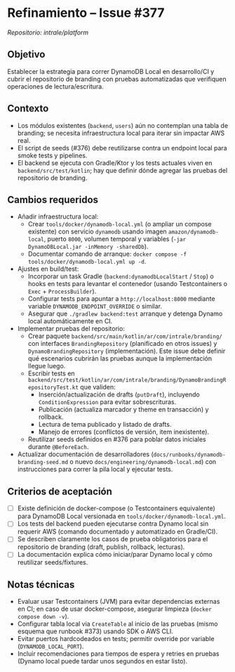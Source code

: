 # Refinamiento – Issue #377

_Repositorio: intrale/platform_

## Objetivo
Establecer la estrategia para correr DynamoDB Local en desarrollo/CI y cubrir el repositorio de branding con pruebas automatizadas que verifiquen operaciones de lectura/escritura.

## Contexto
- Los módulos existentes (`backend`, `users`) aún no contemplan una tabla de branding; se necesita infraestructura local para iterar sin impactar AWS real.
- El script de seeds (#376) debe reutilizarse contra un endpoint local para smoke tests y pipelines.
- El backend se ejecuta con Gradle/Ktor y los tests actuales viven en `backend/src/test/kotlin`; hay que definir dónde agregar las pruebas del repositorio de branding.

## Cambios requeridos
- Añadir infraestructura local:
  - Crear `tools/docker/dynamodb-local.yml` (o ampliar un compose existente) con servicio `dynamodb` usando imagen `amazon/dynamodb-local`, puerto `8000`, volumen temporal y variables (`-jar DynamoDBLocal.jar -inMemory -sharedDb`).
  - Documentar comando de arranque: `docker compose -f tools/docker/dynamodb-local.yml up -d`.
- Ajustes en build/test:
  - Incorporar un task Gradle (`backend:dynamodbLocalStart` / `Stop`) o hooks en tests para levantar el contenedor (usando Testcontainers o `Exec` + `ProcessBuilder`).
  - Configurar tests para apuntar a `http://localhost:8000` mediante variable `DYNAMODB_ENDPOINT_OVERRIDE` o similar.
  - Asegurar que `./gradlew backend:test` arranque y detenga Dynamo local automáticamente en CI.
- Implementar pruebas del repositorio:
  - Crear paquete `backend/src/main/kotlin/ar/com/intrale/branding/` con interfaces `BrandingRepository` (planificado en otros issues) y `DynamoBrandingRepository` (implementación). Este issue debe definir qué escenarios cubrirán las pruebas aunque la implementación llegue luego.
  - Escribir tests en `backend/src/test/kotlin/ar/com/intrale/branding/DynamoBrandingRepositoryTest.kt` que validen:
    - Inserción/actualización de drafts (`putDraft`), incluyendo `ConditionExpression` para evitar sobrescrituras.
    - Publicación (actualiza marcador y theme en transacción) y rollback.
    - Lectura de tema publicado y listado de drafts.
    - Manejo de errores (conflictos de versión, item inexistente).
  - Reutilizar seeds definidos en #376 para poblar datos iniciales durante `@BeforeEach`.
- Actualizar documentación de desarrolladores (`docs/runbooks/dynamodb-branding-seed.md` o nuevo `docs/engineering/dynamodb-local.md`) con instrucciones para correr la pila local y ejecutar tests.

## Criterios de aceptación
- [ ] Existe definición de docker-compose (o Testcontainers equivalente) para DynamoDB Local versionada en `tools/docker/dynamodb-local.yml`.
- [ ] Los tests del backend pueden ejecutarse contra Dynamo local sin requerir AWS (comando documentado y automatizado en Gradle/CI).
- [ ] Se describen claramente los casos de prueba obligatorios para el repositorio de branding (draft, publish, rollback, lecturas).
- [ ] La documentación explica cómo iniciar/parar Dynamo local y cómo reutilizar seeds/fixtures.

## Notas técnicas
- Evaluar usar Testcontainers (JVM) para evitar dependencias externas en CI; en caso de usar docker-compose, asegurar limpieza (`docker compose down -v`).
- Configurar tabla local via `CreateTable` al inicio de las pruebas (mismo esquema que runbook #373) usando SDK o AWS CLI.
- Evitar puertos hardcodeados en tests; permitir override por variable (`DYNAMODB_LOCAL_PORT`).
- Incluir recomendaciones para tiempos de espera y retries en pruebas (Dynamo local puede tardar unos segundos en estar listo).
